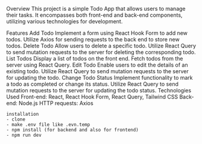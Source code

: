 Overview
This project is a simple Todo App that allows users to manage their tasks. It encompasses both front-end and back-end components, utilizing various technologies for development.

Features
Add Todo
Implement a form using React Hook Form to add new todos.
Utilize Axios for sending requests to the back end to store new todos.
Delete Todo
Allow users to delete a specific todo.
Utilize React Query to send mutation requests to the server for deleting the corresponding todo.
List Todos
Display a list of todos on the front end.
Fetch todos from the server using React Query.
Edit Todo
Enable users to edit the details of an existing todo.
Utilize React Query to send mutation requests to the server for updating the todo.
Change Todo Status
Implement functionality to mark a todo as completed or change its status.
Utilize React Query to send mutation requests to the server for updating the todo status.
Technologies Used
Front-end: React, React Hook Form, React Query, Tailwind CSS
Back-end: Node.js
HTTP requests: Axios

	installation
	- clone
	- make .env file like .evn.temp
	- npm install (for backend and also for frontend)
	- npm run dev